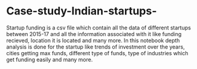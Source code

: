 # Case-study-Indian-startups-
Startup funding is a csv file which contain all the data of different startups between 2015-17 and all the information associated with it like funding recieved, location it is located and many more.
In this notebook depth analysis is done for the startup like trends of investment over the years, cities getting max funds, different type of funds, type of industries which get funding easily and many more.
